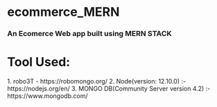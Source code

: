 # ecommerce_MERN
<h3>An Ecomerce Web app built using MERN STACK</h3>

<h1>Tool Used:</h1>
1. robo3T - https://robomongo.org/
2. Node(version: 12.10.0) :- https://nodejs.org/en/
3. MONGO DB(Community Server version 4.2) :-https://www.mongodb.com/




